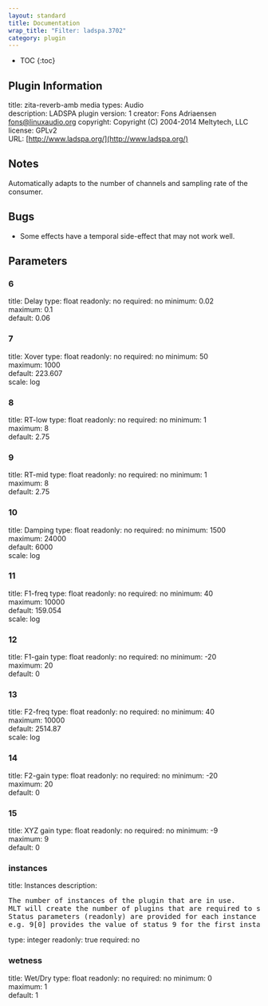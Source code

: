```yaml
---
layout: standard
title: Documentation
wrap_title: "Filter: ladspa.3702"
category: plugin
---
```

* TOC
{:toc}

## Plugin Information

title: zita-reverb-amb
media types:
Audio  
description: LADSPA plugin
version: 1
creator: Fons Adriaensen <fons@linuxaudio.org>
copyright: Copyright (C) 2004-2014 Meltytech, LLC  
license: GPLv2  
URL: [http://www.ladspa.org/](http://www.ladspa.org/)  

## Notes

Automatically adapts to the number of channels and sampling rate of the consumer.

## Bugs

* Some effects have a temporal side-effect that may not work well.


## Parameters

### 6

title: Delay  type: float
readonly: no
required: no
minimum: 0.02  
maximum: 0.1  
default: 0.06  

### 7

title: Xover  type: float
readonly: no
required: no
minimum: 50  
maximum: 1000  
default: 223.607  
scale: log  

### 8

title: RT-low  type: float
readonly: no
required: no
minimum: 1  
maximum: 8  
default: 2.75  

### 9

title: RT-mid  type: float
readonly: no
required: no
minimum: 1  
maximum: 8  
default: 2.75  

### 10

title: Damping  type: float
readonly: no
required: no
minimum: 1500  
maximum: 24000  
default: 6000  
scale: log  

### 11

title: F1-freq  type: float
readonly: no
required: no
minimum: 40  
maximum: 10000  
default: 159.054  
scale: log  

### 12

title: F1-gain  type: float
readonly: no
required: no
minimum: -20  
maximum: 20  
default: 0  

### 13

title: F2-freq  type: float
readonly: no
required: no
minimum: 40  
maximum: 10000  
default: 2514.87  
scale: log  

### 14

title: F2-gain  type: float
readonly: no
required: no
minimum: -20  
maximum: 20  
default: 0  

### 15

title: XYZ gain  type: float
readonly: no
required: no
minimum: -9  
maximum: 9  
default: 0  

### instances

title: Instances  description:
<pre>
The number of instances of the plugin that are in use.
MLT will create the number of plugins that are required to support the number of audio channels.
Status parameters (readonly) are provided for each instance and are accessed by specifying the instance number after the identifier (starting at zero).
e.g. 9[0] provides the value of status 9 for the first instance.
</pre>
type: integer
readonly: true
required: no

### wetness

title: Wet/Dry  type: float
readonly: no
required: no
minimum: 0  
maximum: 1  
default: 1  


